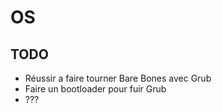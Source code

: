 # OS

## TODO  
- Réussir a faire tourner Bare Bones avec Grub  
- Faire un bootloader pour fuir Grub  
- ???
